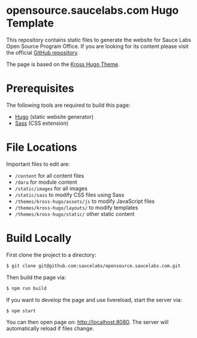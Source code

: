 opensource.saucelabs.com Hugo Template
======================================

This repository contains static files to generate the website for Sauce Labs Open Source Program Office. If you are looking for its content please visit the official [GitHub repository](https://github.com/saucelabs/opensource).

The page is based on the [Kross Hugo Theme](https://themes.gohugo.io/kross-hugo-portfolio-template/).

# Prerequisites

The following tools are required to build this page:

- [Hugo](https://gohugo.io/) (static website generator)
- [Sass](https://sass-lang.com/) (CSS extension)

# File Locations

Important files to edit are:

- `/content` for all content files
- `/dara` for module content
- `/static/images` for all images
- `/static/sass` to modify CSS files using Sass
- `/themes/kross-hugo/assets/js` to modify JavaScript files
- `/themes/kross-hugo/layouts/` to modify templates
- `/themes/kross-hugo/static/` other static content

# Build Locally

First clone the project to a directory:

```sh
$ git clone git@github.com:saucelabs/opensource.saucelabs.com.git
```

Then build the page via:

```sh
$ npm run build
```

If you want to develop the page and use livereload, start the server via:

```sh
$ npm start
```

You can then open page on: [http://localhost:8080](http://localhost:8080). The server will automatically reload if files change.
